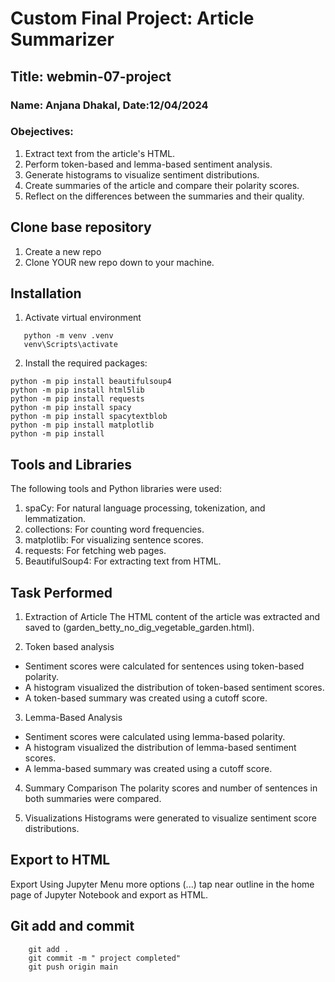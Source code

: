 # Custom Final Project: Article Summarizer 

## Title: webmin-07-project

### Name: Anjana Dhakal, Date:12/04/2024

### Obejectives:

1. Extract text from the article's HTML.
2. Perform token-based and lemma-based sentiment analysis.
3. Generate histograms to visualize sentiment distributions.
4. Create summaries of the article and compare their polarity scores.
5. Reflect on the differences between the summaries and their quality.

##  Clone base repository
1. Create a new repo
1. Clone YOUR new repo down to your machine.

## Installation
1. Activate virtual environment
 ```
    python -m venv .venv
    venv\Scripts\activate
```
2. Install the required packages: 

```
python -m pip install beautifulsoup4
python -m pip install html5lib
python -m pip install requests
python -m pip install spacy
python -m pip install spacytextblob 
python -m pip install matplotlib
python -m pip install 
```
## Tools and Libraries
 The following tools and Python libraries were used:
  1. spaCy: For natural language processing, tokenization, and lemmatization.
  2. collections: For counting word frequencies.
  3. matplotlib: For visualizing sentence scores.
  4. requests: For fetching web pages.
  5. BeautifulSoup4: For extracting text from HTML.
 
 ## Task Performed

 1. Extraction of Article
 The HTML content of the article was extracted and saved to (garden_betty_no_dig_vegetable_garden.html).

 2. Token based analysis
 - Sentiment scores were calculated for sentences using token-based polarity.
 - A histogram visualized the distribution of token-based sentiment scores.
 - A token-based summary was created using a cutoff score.
 
 3. Lemma-Based Analysis
 - Sentiment scores were calculated using lemma-based polarity.
 - A histogram visualized the distribution of lemma-based sentiment scores.
 - A lemma-based summary was created using a cutoff score.

 4. Summary Comparison
The polarity scores and number of sentences in both summaries were compared.

 5. Visualizations
 Histograms were generated to visualize sentiment score distributions.
 
## Export to HTML
Export Using Jupyter Menu
more options (...) tap near outline in the home page of Jupyter Notebook and export as HTML.

## Git add and commit

```
    git add .
    git commit -m " project completed"
    git push origin main

```
